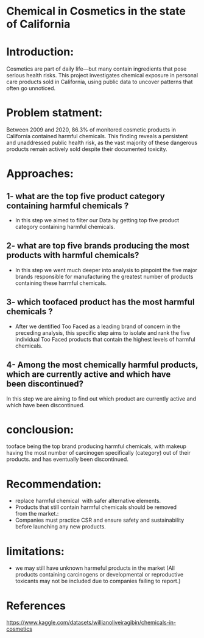 # Chemical in Cosmetics in the state of California
# Introduction: 
Cosmetics are part of daily life—but many contain ingredients that pose serious health risks. This project investigates chemical exposure in personal care products sold in California, using public data to uncover patterns that often go unnoticed.
# Problem statment: 
Between 2009 and 2020, 86.3% of monitored cosmetic products in California contained harmful chemicals. This finding reveals a persistent and unaddressed public health risk, as the vast majority of these dangerous products remain actively sold despite their documented toxicity.
# Approaches:
## 1- what are the top five product category containing harmful chemicals ?
* In this step we aimed to filter our Data by getting top five product category containing harmful chemicals.
## 2- what are top five brands producing the most  products with harmful chemicals?
* In this step we went much deeper into analysis to pinpoint the five major brands responsible for manufacturing the greatest number of products containing these harmful chemicals.
## 3- which toofaced product has the  most harmful chemicals ?
* After we dentified Too Faced as a leading brand of concern in the preceding analysis, this specific step aims to isolate and rank the five individual Too Faced products that contain the highest levels of harmful chemicals. 
## 4- Among the most chemically harmful products, which are currently active and which have been discontinued?
 In this step we are aiming to find out which product are currently active and which have been discontinued.
# conclousion:
 tooface  being the top brand producing harmful chemicals, with makeup having the most number of carcinogen  specifically (category) out of their products. and has eventually been discontinued.
# Recommendation:
* replace harmful chemical  with safer alternative elements.
* Products that still contain harmful chemicals should be removed from the market.:
* Companies must  practice CSR and ensure safety and sustainability before launching any new products.
# limitations:
* we may still have unknown harmeful products in the market 
(All products containing carcinogens or developmental or reproductive toxicants may not be included due to companies failing to
report.)
# References
https://www.kaggle.com/datasets/willianoliveiragibin/chemicals-in-cosmetics

